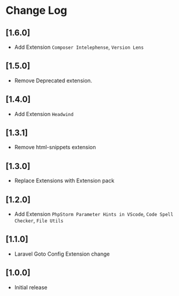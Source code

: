 # Change Log

## [1.6.0]

- Add Extension `Composer Intelephense`, `Version Lens`

## [1.5.0]

- Remove Deprecated extension.
## [1.4.0]

- Add Extension `Headwind`
## [1.3.1]
- Remove html-snippets extension
## [1.3.0]
- Replace Extensions with Extension pack
## [1.2.0]

- Add Extension `PhpStorm Parameter Hints in VScode`, `Code Spell Checker`, `File Utils`
## [1.1.0]

- Laravel Goto Config Extension change
## [1.0.0]

- Initial release